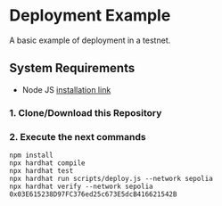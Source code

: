 # Deployment Example

A basic example of deployment in a testnet.

## System Requirements

- Node JS [installation link](https://nodejs.org/)

### 1. Clone/Download this Repository

### 2. Execute the next commands

```shell
npm install
npx hardhat compile
npx hardhat test
npx hardhat run scripts/deploy.js --network sepolia
npx hardhat verify --network sepolia 0x03E615238D97FC376ed25c673E5dcB416621542B
```
